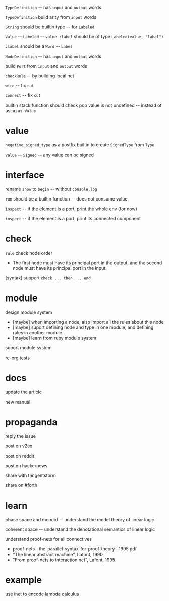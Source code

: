 `TypeDefinition` -- has `input` and `output` words

`TypeDefinition` build arity from `input` words

`String` should be builtin type -- for `Labeled`

`Value` -- `Labeled` -- `value :label` should be of type `Labeled(value, "label")`

`:label` should be a `Word` -- `Label`

`NodeDefinition` -- has `input` and `output` words

build `Port` from `input` and `output` words

`checkRule` -- by building local net

`wire` -- fix `cut`

`connect` -- fix `cut`

builtin stack function should check pop value is not undefined -- instead of using `as Value`

# value

`negative_signed_type` as a postfix builtin to create `SignedType` from `Type`

`Value` -- `Signed` -- any value can be signed

# interface

rename `show` to `begin` -- without `console.log`

`run` should be a builtin function -- does not consume value

`inspect` -- if the element is a port, print the whole env (for now)

`inspect` -- if the element is a port, print its connected component

# check

`rule` check node order

- The first node must have its principal port in the output,
  and the second node must have its principal port in the input.

[syntax] support `check ... then ... end`

# module

design module system

- [maybe] when importing a node, also import all the rules about this node
- [maybe] suport defining node and type in one module, and defining rules in another module
- [maybe] learn from ruby module system

suport module system

re-org tests

# docs

update the article

new manual

# propaganda

reply the issue

post on v2ex

post on reddit

post on hackernews

share with tangentstorm

share on #forth

# learn

phase space and monoid -- understand the model theory of linear logic

coherent space -- understand the denotational semantics of linear logic

understand proof-nets for all connectives

- proof-nets--the-parallel-syntax-for-proof-theory--1995.pdf
- "The linear abstract machine", Lafont, 1990.
- "From proof-nets to interaction net", Lafont, 1995

# example

use inet to encode lambda calculus
